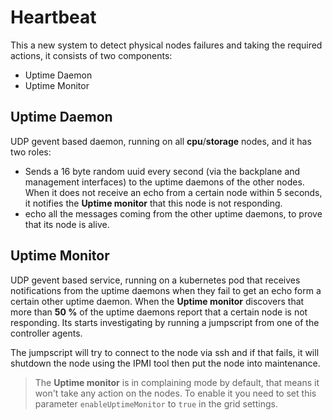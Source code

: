 # Heartbeat

This a new system to detect physical nodes failures and taking the required actions, it consists of two components:

* Uptime Daemon
* Uptime Monitor

## Uptime Daemon

UDP gevent based daemon, running on all **cpu**/**storage** nodes, and it has two roles:

* Sends a 16 byte random uuid every second \(via the backplane and management interfaces\) to the uptime daemons of the other nodes. When it does not receive an echo from a certain node within 5 seconds, it notifies the **Uptime monitor** that this node is not responding.
* echo all the messages coming from the other uptime daemons, to prove that its node is alive.

## Uptime Monitor

UDP gevent based service, running on a kubernetes pod that receives notifications from the uptime daemons when they fail to get an echo form a certain other uptime daemon. When the **Uptime monitor** discovers that more than **50 %** of the uptime daemons report that a certain node is not responding. Its starts investigating by running a jumpscript from one of the controller agents.

The jumpscript will try to connect to the node via ssh and if that fails, it will shutdown the node using the IPMI tool then put the node into maintenance.

> The **Uptime monitor** is in complaining mode by default, that means it won't take any action on the nodes. To enable it you need to set this parameter `enableUptimeMonitor` to `true` in the grid settings.

